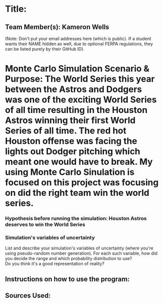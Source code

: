# Title: 

## Team Member(s): Kameron Wells
(Note: Don't put your email addresses here (which is public).  If a student wants their NAME hidden as well, due to optional FERPA regulations, they can be listed purely by their GitHub ID).

# Monte Carlo Simulation Scenario & Purpose: The World Series this year between the Astros and Dodgers was one of the exciting World Series of all time resulting in the Houston Astros winning their first World Series of all time. The red hot Houston offense was facing the lights out Dodger pitching which meant one would have to break. My using Monte Carlo Sinulation is focused on this project was focusing on did the right team win the world series.

### Hypothesis before running the simulation: Houston Astros deserves to win the World Series

### Simulation's variables of uncertainty
List and describe your simulation's variables of uncertainty (where you're using pseudo-random number generation). 
For each such variable, how did you decide the range and which probability distribution to use?  
Do you think it's a good representation of reality?

## Instructions on how to use the program:


## Sources Used:


